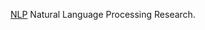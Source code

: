 [NLP](https://en.wikipedia.org/wiki/Natural_language_processing) Natural Language Processing Research.